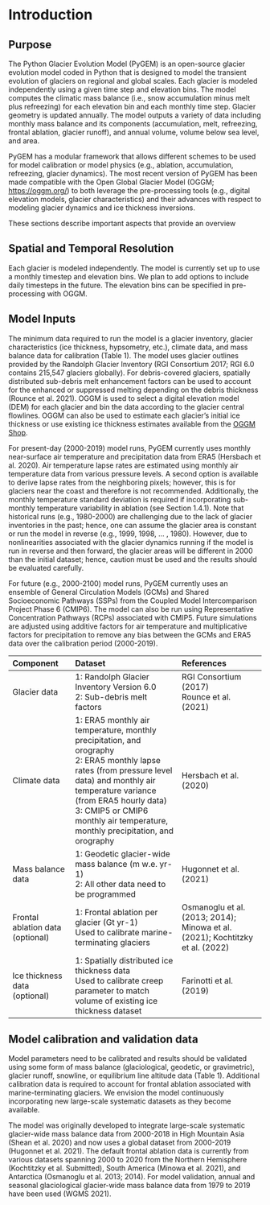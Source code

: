 # Introduction
## Purpose
The Python Glacier Evolution Model (PyGEM) is an open-source glacier evolution model coded in Python that is designed to model the transient evolution of glaciers on regional and global scales. Each glacier is modeled independently using a given time step and elevation bins. The model computes the climatic mass balance (i.e., snow accumulation minus melt plus refreezing) for each elevation bin and each monthly time step. Glacier geometry is updated annually. The model outputs a variety of data including monthly mass balance and its components (accumulation, melt, refreezing, frontal ablation, glacier runoff),  and annual volume, volume below sea level, and area.

PyGEM has a modular framework that allows different schemes to be used for model calibration or model physics (e.g., ablation, accumulation, refreezing, glacier dynamics). The most recent version of PyGEM has been made compatible with the Open Global Glacier Model (OGGM; https://oggm.org/) to both leverage the pre-processing tools (e.g., digital elevation models, glacier characteristics) and their advances with respect to modeling glacier dynamics and ice thickness inversions.

These sections describe important aspects that provide an overview 
## Spatial and Temporal Resolution
Each glacier is modeled independently. The model is currently set up to use a monthly timestep and elevation bins. We plan to add options to include daily timesteps in the future. The elevation bins can be specified in pre-processing with OGGM.

## Model Inputs
The minimum data required to run the model is a glacier inventory, glacier characteristics (ice thickness, hypsometry, etc.), climate data, and mass balance data for calibration (Table 1). The model uses glacier outlines provided by the Randolph Glacier Inventory (RGI Consortium 2017; RGI 6.0 contains 215,547 glaciers globally). For debris-covered glaciers, spatially distributed sub-debris melt enhancement factors can be used to account for the enhanced or suppressed melting depending on the debris thickness (Rounce et al. 2021). OGGM is used to select a digital elevation model (DEM) for each glacier and bin the data according to the glacier central flowlines. OGGM can also be used to estimate each glacier’s initial ice thickness or use existing ice thickness estimates available from the [OGGM Shop](https://docs.oggm.org/en/stable/shop.html).

For present-day (2000-2019) model runs, PyGEM currently uses monthly near-surface air temperature and precipitation data from ERA5 (Hersbach et al. 2020). Air temperature lapse rates are estimated using monthly air temperature data from various pressure levels. A second option is available to derive lapse rates from the neighboring pixels; however, this is for glaciers near the coast and therefore is not recommended. Additionally, the monthly temperature standard deviation is required if incorporating sub-monthly temperature variability in ablation (see Section 1.4.1). Note that historical runs (e.g., 1980-2000) are challenging due to the lack of glacier inventories in the past; hence, one can assume the glacier area is constant or run the model in reverse (e.g., 1999, 1998, … , 1980). However, due to nonlinearities associated with the glacier dynamics running if the model is run in reverse and then forward, the glacier areas will be different in 2000 than the initial dataset; hence, caution must be used and the results should be evaluated carefully.

For future (e.g., 2000-2100) model runs, PyGEM currently uses an ensemble of General Circulation Models (GCMs) and Shared Socioeconomic Pathways (SSPs) from the Coupled Model Intercomparison Project Phase 6 (CMIP6). The model can also be run using Representative Concentration Pathways (RCPs) associated with CMIP5. Future simulations are adjusted using additive factors for air temperature and multiplicative factors for precipitation to remove any bias between the GCMs and ERA5 data over the calibration period (2000-2019).

| Component | Dataset | References |
| :--- | :--- | :--- |
|Glacier data | 1: Randolph Glacier Inventory Version 6.0 <br>2: Sub-debris melt factors | RGI Consortium (2017)<br> Rounce et al. (2021) |
| Climate data | 1: ERA5 monthly air temperature, monthly precipitation, and orography <br>2: ERA5 monthly lapse rates (from pressure level data) and monthly air temperature variance (from ERA5 hourly data) <br>3: CMIP5 or CMIP6 monthly air temperature, monthly precipitation, and orography | Hersbach et al. (2020) |
| Mass balance data | 1: Geodetic glacier-wide mass balance (m w.e. yr-1) <br>2: All other data need to be programmed | Hugonnet et al. (2021) |
| Frontal ablation data (optional) | 1: Frontal ablation per glacier (Gt yr-1) <br>Used to calibrate marine-terminating glaciers | Osmanoglu et al. (2013; 2014); Minowa et al. (2021); Kochtitzky et al. (2022) |
| Ice thickness data (optional) | 1: Spatially distributed ice thickness data <br>Used to calibrate creep parameter to match volume of existing ice thickness dataset | Farinotti et al. (2019) |

## Model calibration and validation data
Model parameters need to be calibrated and results should be validated using some form of mass balance (glaciological, geodetic, or gravimetric), glacier runoff, snowline, or equilibrium line altitude data (Table 1). Additional calibration data is required to account for frontal ablation associated with marine-terminating glaciers. We envision the model continuously incorporating new large-scale systematic datasets as they become available. 

The model was originally developed to integrate large-scale systematic glacier-wide mass balance data from 2000-2018 in High Mountain Asia (Shean et al. 2020) and now uses a global dataset from 2000-2019 (Hugonnet et al. 2021). The default frontal ablation data is currently from various datasets spanning 2000 to 2020 from the Northern Hemisphere (Kochtitzky et al. Submitted), South America (Minowa et al. 2021), and Antarctica (Osmanoglu et al. 2013; 2014). For model validation, annual and seasonal glaciological glacier-wide mass balance data from 1979 to 2019 have been used (WGMS 2021). 